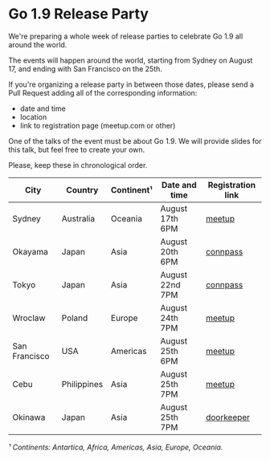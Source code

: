 # Go 1.9 Release Party

We're preparing a whole week of release parties to celebrate Go 1.9 all
around the world.

The events will happen around the world, starting from
Sydney on August 17, and ending with San Francisco on the 25th.

If you're organizing a release party in between those
dates, please send a Pull Request adding all of
the corresponding information:

- date and time
- location
- link to registration page (meetup.com or other)

One of the talks of the event must be about Go 1.9. We will provide slides
for this talk, but feel free to create your own.

Please, keep these in chronological order.

|  City          |  Country     |  Continent¹  |  Date and time     |  Registration link                                               |
|----------------|--------------|--------------|--------------------|------------------------------------------------------------------|
|  Sydney        |  Australia   |  Oceania     |  August 17th 6PM   |  [meetup](https://www.meetup.com/golang-syd/events/241998623/)   |
|  Okayama       |  Japan       |  Asia        |  August 20th 6PM   |  [connpass](https://connpass.com/event/64370/)                   |
|  Tokyo         |  Japan       |  Asia        |  August 22nd 7PM   |  [connpass](https://gocon.connpass.com/event/64281/)             |
|  Wroclaw       |  Poland      |  Europe      |  August 24th 7PM   |  [meetup](https://www.meetup.com/gowroc/events/241903725/)       |
|  San Francisco |  USA         |  Americas    |  August 25th 6PM   |  [meetup](https://www.meetup.com/golangsf/events/242601514/)                                                             |
|  Cebu          |  Philippines |  Asia        |  August 25th 7PM   |  [meetup](https://www.meetup.com/Golang-Cebu/events/241977637/)  |
|  Okinawa         |  Japan       |  Asia        |  August 25th 7PM   |  [doorkeeper](https://okinawa-go.doorkeeper.jp/events/63972)             |

_¹ Continents: Antartica, Africa, Americas, Asia, Europe, Oceania._

